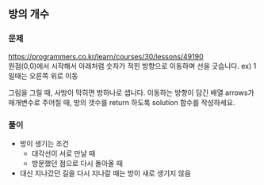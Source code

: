 ## 방의 개수
### 문제
https://programmers.co.kr/learn/courses/30/lessons/49190  
원점(0,0)에서 시작해서 아래처럼 숫자가 적힌 방향으로 이동하며 선을 긋습니다.
ex) 1일때는 오른쪽 위로 이동

그림을 그릴 때, 사방이 막히면 방하나로 샙니다.
이동하는 방향이 담긴 배열 arrows가 매개변수로 주어질 때, 방의 갯수를 return 하도록 solution 함수를 작성하세요.

### 풀이
- 방이 생기는 조건
    - 대각선이 서로 만날 때
    - 방문했던 점으로 다시 돌아올 때
- 대신 지나갔던 길을 다시 지나갈 때는 방이 새로 생기지 않음